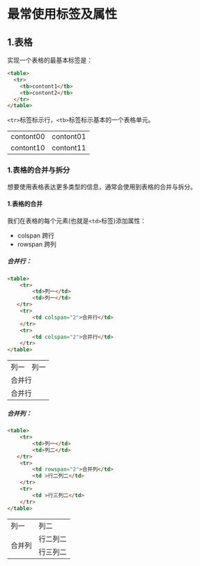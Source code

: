 # 最常使用标签及属性

## 1.表格
实现一个表格的最基本标签是：<br>
```html
<table>
  <tr>
    <tb>contont1</tb>
    <tb>contont2</tb>
  </tr>
</table>
```

``<tr>``标签标示行，``<tb>``标签标示基本的一个表格单元。<br>

<table>
<tr>
<td>contont00</td>
<td>contont01</td>
</tr>
<tr>
<td>contont10</td>
<td>contont11</td>
</tr>
</table>




### 1.表格的合并与拆分
想要使用表格表达更多类型的信息，通常会使用到表格的合并与拆分。<br>

#### 1.表格的合并
我们在表格的每个元素(也就是``<td>``标签)添加属性：<br>
- colspan 跨行
- rowspan 跨列

##### 合并行：
```html
<table>
    <tr>
        <td>列一</td>
        <td>列一</td>
   </tr>
    <tr>
        <td colspan="2">合并行</td>
    </tr>
    <tr>
        <td colspan="2">合并行</td>
    </tr>
</table>
```

<table>
    <tr>
        <td>列一</td>
        <td>列一</td>
   </tr>
    <tr>
        <td colspan="2">合并行</td>
    </tr>
    <tr>
        <td colspan="2">合并行</td>
    </tr>
</table>

##### 合并列：
```html
<table>
    <tr>
        <td>列一</td>
        <td>列二</td>
   </tr>
    <tr>
        <td rowspan="2">合并列</td>
        <td >行二列二</td>
    </tr>
    <tr>
        <td >行三列二</td>
    </tr>
</table>
```

<table>
    <tr>
        <td>列一</td>
        <td>列二</td>
   </tr>
    <tr>
        <td rowspan="2">合并列</td>
        <td >行二列二</td>
    </tr>
    <tr>
        <td >行三列二</td>
    </tr>
</table>
























#
